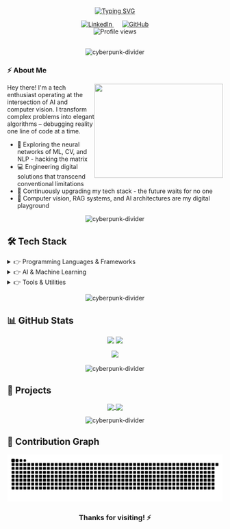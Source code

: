 # 

<div align="center">
  
  [![Typing SVG](https://readme-typing-svg.demolab.com/?lines=Initiating+neural+interface...;Welcome+to+my+digital+realm;Where+reality+meets+imagination;The+future+is+already+here&font=Fira+Code&center=true&width=1200&height=180&duration=3500&pause=1000&color=00FFFF&size=36)](https://git.io/typing-svg)
  
</div>

<div align="center">
  <a href="https://linkedin.com/in/jamsylph" target="_blank">
    <img src="https://img.shields.io/badge/LinkedIn-0A66C2?style=for-the-badge&logo=linkedin&logoColor=black&labelColor=00FFFF" alt="LinkedIn"/>
  </a>&nbsp;&nbsp;&nbsp;&nbsp;
  <a href="https://github.com/jamsylph" target="_blank">
    <img src="https://img.shields.io/badge/GitHub-8B00FF?style=for-the-badge&logo=github&logoColor=black&labelColor=00FFFF" alt="GitHub"/>
  </a>
</div>

<div align="center">
  <img src="https://komarev.com/ghpvc/?username=jamsylph&style=flat-square&color=00FFFF" alt="Profile views" />
</div>

<br>

<p align="center">
  <img src="https://i.imgur.com/waxVImv.png" alt="cyberpunk-divider" />
</p>

### ⚡ About Me

<img align="right" height="220" width="300" src="https://media.giphy.com/media/3o7btXIelzs8nBnznq/giphy.gif" />

Hey there! I'm a tech enthusiast operating at the intersection of AI and computer vision. I transform complex problems into elegant algorithms – debugging reality one line of code at a time.

- 🔮 Exploring the neural networks of ML, CV, and NLP - hacking the matrix
- 💻 Engineering digital solutions that transcend conventional limitations
- 🚀 Continuously upgrading my tech stack - the future waits for no one
- 🤖 Computer vision, RAG systems, and AI architectures are my digital playground

<p align="center">
  <img src="https://i.imgur.com/waxVImv.png" alt="cyberpunk-divider" />
</p>

## 🛠️ Tech Stack

<details>
<summary>👉 Programming Languages & Frameworks</summary>
<br>
<p align="center">
  <img src="https://img.shields.io/badge/Python-3776AB?style=for-the-badge&logo=python&logoColor=black&labelColor=00FFFF" />&nbsp;
  <img src="https://img.shields.io/badge/C%2B%2B-00599C?style=for-the-badge&logo=c%2B%2B&logoColor=black&labelColor=00FFFF" />&nbsp;
  <img src="https://img.shields.io/badge/PyTorch-EE4C2C?style=for-the-badge&logo=pytorch&logoColor=black&labelColor=00FFFF" />&nbsp;
  <img src="https://img.shields.io/badge/OpenCV-5C3EE8?style=for-the-badge&logo=opencv&logoColor=black&labelColor=00FFFF" />&nbsp;
  <img src="https://img.shields.io/badge/LaTeX-008080?style=for-the-badge&logo=latex&logoColor=black&labelColor=00FFFF" />&nbsp;
  <img src="https://img.shields.io/badge/Jupyter-F37626?style=for-the-badge&logo=jupyter&logoColor=black&labelColor=00FFFF" />&nbsp;
  <img src="https://img.shields.io/badge/Tableau-E97627?style=for-the-badge&logo=tableau&logoColor=black&labelColor=00FFFF" />
</p>
</details>

<details>
<summary>👉 AI & Machine Learning</summary>
<br>
<p align="center">
  <img src="https://img.shields.io/badge/Machine_Learning-4B8BBE?style=for-the-badge&logoColor=black&labelColor=00FFFF" />&nbsp;
  <img src="https://img.shields.io/badge/Computer_Vision-5C3EE8?style=for-the-badge&logoColor=black&labelColor=00FFFF" />&nbsp;
  <img src="https://img.shields.io/badge/Deep_Learning-FF6F00?style=for-the-badge&logoColor=black&labelColor=00FFFF" />&nbsp;
  <img src="https://img.shields.io/badge/NLP-9CF?style=for-the-badge&logoColor=black&labelColor=00FFFF" />&nbsp;
  <img src="https://img.shields.io/badge/Object_Detection-CD5C5C?style=for-the-badge&logoColor=black&labelColor=00FFFF" />&nbsp;
  <img src="https://img.shields.io/badge/RAG-8B00FF?style=for-the-badge&logoColor=black&labelColor=00FFFF" />
</p>
</details>

<details>
<summary>👉 Tools & Utilities</summary>
<br>
<p align="center">
  <img src="https://img.shields.io/badge/Data_Annotation-25A162?style=for-the-badge&logoColor=black&labelColor=00FFFF" />&nbsp;
  <img src="https://img.shields.io/badge/LabelMe-25A162?style=for-the-badge&logoColor=black&labelColor=00FFFF" />&nbsp;
  <img src="https://img.shields.io/badge/LabelImg-FFA500?style=for-the-badge&logoColor=black&labelColor=00FFFF" />&nbsp;
  <img src="https://img.shields.io/badge/CVAT-00AEFF?style=for-the-badge&logoColor=black&labelColor=00FFFF" />&nbsp;
  <img src="https://img.shields.io/badge/Stata-3776AB?style=for-the-badge&logoColor=black&labelColor=00FFFF" />
</p>
</details>

<p align="center">
  <img src="https://i.imgur.com/waxVImv.png" alt="cyberpunk-divider" />
</p>

## 📊 GitHub Stats

<p align="center">
  <img width="49%" src="https://github-readme-stats.vercel.app/api?username=jamsylph&show_icons=true&hide_border=true&count_private=true&include_all_commits=true&theme=radical" />
  <img width="49%" src="https://github-readme-streak-stats.herokuapp.com/?user=jamsylph&hide_border=true&theme=radical&date_format=M%20j%5B%2C%20Y%5D" />
</p>

<p align="center">
  <img width="38%" src="https://github-readme-stats.vercel.app/api/top-langs/?username=jamsylph&hide_border=true&layout=compact&theme=radical" />
</p>

<p align="center">
  <img src="https://i.imgur.com/waxVImv.png" alt="cyberpunk-divider" />
</p>

## 💼 Projects

<!-- 
  Projects will automatically update when you create or pin repositories on your GitHub profile.
  The cards below will show your pinned repositories.
  To update this section, simply create new repositories or pin existing ones.
-->

<p align="center">
  <a href="https://github.com/jamsylph/your-project-1">
    <img width="49%" align="center" src="https://github-readme-stats.vercel.app/api/pin/?username=jamsylph&repo=your-project-1&theme=radical&hide_border=true" />
  </a>
  <a href="https://github.com/jamsylph/your-project-2">
    <img width="49%" align="center" src="https://github-readme-stats.vercel.app/api/pin/?username=jamsylph&repo=your-project-2&theme=radical&hide_border=true" />
  </a>
</p>

<p align="center">
  <img src="https://i.imgur.com/waxVImv.png" alt="cyberpunk-divider" />
</p>

<!-- 
  贪吃蛇动画需要设置一个特定的GitHub Actions工作流。
  要启用它，请按照以下步骤操作：
  1. 在您的GitHub仓库中创建 .github/workflows 目录
  2. 在该目录中创建一个名为 snake.yml 的文件，内容如下
-->

## 🐍 Contribution Graph

<!-- 
  此图表将显示您的GitHub贡献活动，以贪吃蛇动画的形式展示。
  请先按照上述说明设置工作流，动画才能正常工作。
-->

<div align="center">
  <picture>
    <source media="(prefers-color-scheme: dark)" srcset="https://raw.githubusercontent.com/jamsylph/jamsylph/output/github-contribution-grid-snake-dark.svg">
    <source media="(prefers-color-scheme: light)" srcset="https://raw.githubusercontent.com/jamsylph/jamsylph/output/github-contribution-grid-snake.svg">
    <img alt="snake animation" src="https://raw.githubusercontent.com/jamsylph/jamsylph/output/github-contribution-grid-snake.svg">
  </picture>
</div>

<!-- 
  要在您的个人资料中启用贪吃蛇动画，您需要创建以下文件：
  文件路径: .github/workflows/snake.yml
  文件内容:

name: Generate Snake Animation

on:
  schedule:
    - cron: "0 */12 * * *" # 每12小时运行一次
  workflow_dispatch:

jobs:
  build:
    runs-on: ubuntu-latest
    steps:
      - uses: actions/checkout@v3
      
      - uses: Platane/snk@v3
        id: snake-gif
        with:
          github_user_name: ${{ github.repository_owner }}
          outputs: |
            dist/github-contribution-grid-snake.svg
            dist/github-contribution-grid-snake-dark.svg?palette=github-dark
          
      - name: Push to output branch
        uses: crazy-max/ghaction-github-pages@v3.1.0
        with:
          target_branch: output
          build_dir: dist
        env:
          GITHUB_TOKEN: ${{ secrets.GITHUB_TOKEN }}
-->

<div align="center">
  <h3>Thanks for visiting! ⚡</h3>
</div>
